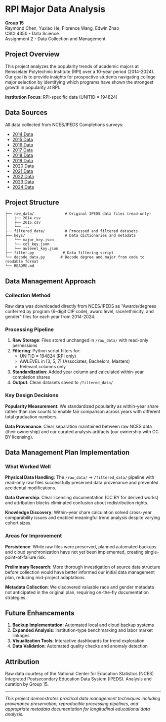 # RPI Major Data Analysis

**Group 15**  
Raymond Chen, Yuxiao He, Florence Wang, Edwin Zhao  
CSCI 4350 - Data Science  
Assignment 2 - Data Collection and Management

## Project Overview

This project analyzes the popularity trends of academic majors at Rensselaer Polytechnic Institute (RPI) over a 10-year period (2014-2024). Our goal is to provide insights for prospective students navigating college major selection by identifying which programs have shown the strongest growth in popularity at RPI.

**Institution Focus**: RPI-specific data (UNITID = 194824)

## Data Sources

All data collected from NCES/IPEDS Completions surveys:
- [2014 Data](https://nces.ed.gov/ipeds/datacenter/data/C2014_A.zip)
- [2015 Data](https://nces.ed.gov/ipeds/datacenter/data/C2015_A.zip)
- [2016 Data](https://nces.ed.gov/ipeds/datacenter/data/C2016_A.zip)
- [2017 Data](https://nces.ed.gov/ipeds/datacenter/data/C2017_A.zip)
- [2018 Data](https://nces.ed.gov/ipeds/datacenter/data/C2018_A.zip)
- [2019 Data](https://nces.ed.gov/ipeds/datacenter/data/C2019_A.zip)
- [2020 Data](https://nces.ed.gov/ipeds/datacenter/data/C2020_A.zip)
- [2021 Data](https://nces.ed.gov/ipeds/datacenter/data/C2021_A.zip)
- [2022 Data](https://nces.ed.gov/ipeds/datacenter/data/C2022_A.zip)
- [2023 Data](https://nces.ed.gov/ipeds/datacenter/data/C2023_A.zip)
- [2024 Data](https://nces.ed.gov/ipeds/datacenter/data/C2024_A.zip)

## Project Structure

```
├── raw_data/              # Original IPEDS data files (read-only)
│   ├── 2014.csv
│   ├── 2015.csv
│   └── ...
├── filtered_data/         # Processed and filtered datasets
├── keys/                  # Data dictionaries and metadata
│   └── major_key.json
│   └── col_key.json
│   └── awlevel_key.json
├── filter.py             # Data filtering script
└── decode_data.py       # Decode degree and major from code to readable format
└── README.md           
```

## Data Management Approach

### Collection Method
Raw data was downloaded directly from NCES/IPEDS as "Awards/degrees conferred by program (6-digit CIP code), award level, race/ethnicity, and gender" files for each year from 2014-2024.

### Processing Pipeline
1. **Raw Storage**: Files stored unchanged in `/raw_data/` with read-only permissions
2. **Filtering**: Python script filters for:
   - UNITID = 194824 (RPI only)
   - AWLEVEL in [3, 5, 7] (Associates, Bachelors, Masters)
   - Relevant columns only
3. **Standardization**: Added year column and calculated within-year completion shares
4. **Output**: Clean datasets saved to `/filtered_data/`

### Key Design Decisions

**Popularity Measurement**: We standardized popularity as within-year share rather than raw counts to enable fair comparison across years with different total graduation numbers.

**Data Provenance**: Clear separation maintained between raw NCES data (their ownership) and our curated analysis artifacts (our ownership with CC BY licensing).

## Data Management Plan Implementation

### What Worked Well

**Physical Data Handling**: The `/raw_data/` → `/filtered_data/` pipeline with read-only raw files successfully preserved data provenance and prevented accidental modifications.

**Data Ownership**: Clear licensing documentation (CC BY for derived works) and attribution blocks eliminated confusion about redistribution rights.

**Knowledge Discovery**: Within-year share calculation solved cross-year comparability issues and enabled meaningful trend analysis despite varying cohort sizes.

### Areas for Improvement

**Persistence**: While raw files were preserved, planned automated backups and cloud synchronization have not yet been implemented, creating single-point-of-failure risk.

**Preliminary Research**: More thorough investigation of source data structure before collection would have better informed our initial data management plan, reducing mid-project adaptations.

**Metadata Collection**: We discovered valuable race and gender metadata not anticipated in the original plan, requiring on-the-fly documentation strategies.

## Future Enhancements

1. **Backup Implementation**: Automated local and cloud backup systems
2. **Expanded Analysis**: Institution-type benchmarking and labor market linkages
3. **Visualization Tools**: Interactive dashboards for trend exploration
4. **Data Validation**: Automated quality checks and anomaly detection

## Attribution

Raw data courtesy of the National Center for Education Statistics (NCES) Integrated Postsecondary Education Data System (IPEDS). Analysis and curation by Group 15.

---

*This project demonstrates practical data management techniques including provenance preservation, reproducible processing pipelines, and appropriate metadata documentation for longitudinal educational data analysis.*